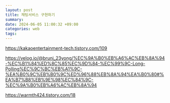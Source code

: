 ```yaml
---
layout: post
title: 채팅서비스 구현하기
summary: 
date: 2024-06-05 11:00:32 +09:00
categories: web
tags: 
---
```


https://kakaoentertainment-tech.tistory.com/109

https://velog.io/@bruni_23yong/%EC%9A%B0%EB%A6%AC%EB%8A%94-%EC%B1%84%ED%8C%85%EC%9D%84-%EC%99%9C-Long-Polling%EC%9C%BC%EB%A1%9C-%EA%B0%9C%EB%B0%9C%ED%96%88%EB%8A%94%EA%B0%80#%EA%B7%B8%EB%9E%98%EC%84%9C-%EC%9A%B0%EB%A6%AC%EB%8A%94

https://warmth424.tistory.com/18